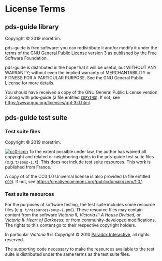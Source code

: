 License Terms
=============

pds-guide library
-----------------

Copyright © 2019 moretrim.

pds-guide is free software: you can redistribute it and/or modify
it under the terms of the GNU General Public License version 3 as
published by the Free Software Foundation.

pds-guide is distributed in the hope that it will be useful,
but WITHOUT ANY WARRANTY; without even the implied warranty of
MERCHANTABILITY or FITNESS FOR A PARTICULAR PURPOSE.  See the
GNU General Public License for more details.

You should have received a copy of the GNU General Public License
version 3 along with pds-guide (a file entitled [`COPYING`]). If not,
see <https://www.gnu.org/licenses/gpl-3.0.html>.

[`COPYING`]: ./COPYING

pds-guide test suite
--------------------

### Test suite files

Copyright © 2019 moretrim.

[![cc0-icon]][cc0-license] To the extent possible under law, the author has waived all copyright and related or
neighboring rights to the pds-guide test suite files (e.g. `t/soup-1.t`). This does not include test suite resources.
This work is published from France.

A copy of of the CC0 1.0 Universal license is also provided (a file entitled [`CC0`]). If not, see
<https://creativecommons.org/publicdomain/zero/1.0/>.

[cc0-icon]: https://i.creativecommons.org/p/zero/1.0/88x31.png
[cc0-license]: https://creativecommons.org/publicdomain/zero/1.0/
[`CC0`]: ./CC0

### Test suite resources

For the purposes of software testing, the test suite includes some resource files (e.g. `t/resources/soup-1.pm6`). These
resource files may contain content from the software <cite>Victoria II</cite>, <cite>Victoria II: A House
Divided</cite>, or <cite>Victoria II: Heart of Darkness</cite>; or from community-developed modifications. The rights to
this content go to their respective copyright holders.

In particular <cite>Victoria II</cite> is Copyright © 2010 [Paradox Interactive], all rights reserved.

[Paradox Interactive]: https://www.paradoxplaza.com

The supporting code necessary to make the resources available to the test suite is distributed under the same terms as
the test suite files.
